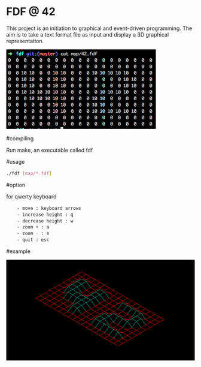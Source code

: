 # FDF @ 42

This project is an initiation to graphical and event-driven programming.
The aim is to take a text format file as input and display a 3D graphical representation.

![Alt text](./screen_for_readme/screen.png?raw=true "Map 42")

#compiling

Run make, an executable called fdf

#usage
```sh
./fdf [map/*.fdf]
```

#option

for qwerty keyboard
```sh
	- move : keyboard arrows
	- increase height : q
	- decrease height : w
	- zoom + : a
	- zoom - : s
	- quit : esc
```
#example

![Alt text](./screen_for_readme/example.png?raw=true "Map 42")
